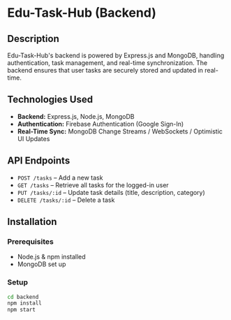 # Edu-Task-Hub (Backend)

## Description
Edu-Task-Hub's backend is powered by Express.js and MongoDB, handling authentication, task management, and real-time synchronization. The backend ensures that user tasks are securely stored and updated in real-time.

## Technologies Used
- **Backend:** Express.js, Node.js, MongoDB
- **Authentication:** Firebase Authentication (Google Sign-In)
- **Real-Time Sync:** MongoDB Change Streams / WebSockets / Optimistic UI Updates

## API Endpoints
- `POST /tasks` – Add a new task
- `GET /tasks` – Retrieve all tasks for the logged-in user
- `PUT /tasks/:id` – Update task details (title, description, category)
- `DELETE /tasks/:id` – Delete a task

## Installation
### Prerequisites
- Node.js & npm installed
- MongoDB set up

### Setup
```sh
cd backend
npm install
npm start